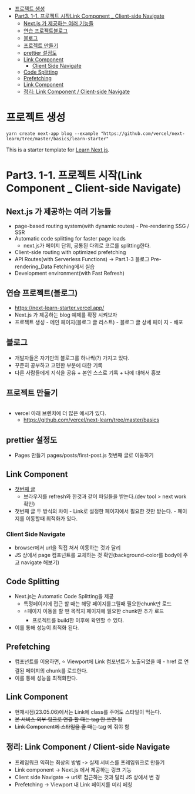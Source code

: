 <!-- TOC -->

- [프로젝트 생성](#%ED%94%84%EB%A1%9C%EC%A0%9D%ED%8A%B8-%EC%83%9D%EC%84%B1)
- [Part3. 1-1. 프로젝트 시작Link Component \_ Client-side Navigate](#part3-1-1-%E1%84%91%E1%85%B3%E1%84%85%E1%85%A9%E1%84%8C%E1%85%A6%E1%86%A8%E1%84%90%E1%85%B3-%E1%84%89%E1%85%B5%E1%84%8C%E1%85%A1%E1%86%A8link-component-%5C_-client-side-navigate)
  - [Next.js 가 제공하는 여러 기능들](#nextjs-%EA%B0%80-%EC%A0%9C%EA%B3%B5%ED%95%98%EB%8A%94-%EC%97%AC%EB%9F%AC-%EA%B8%B0%EB%8A%A5%EB%93%A4)
  - [연습 프로젝트블로그](#%EC%97%B0%EC%8A%B5-%ED%94%84%EB%A1%9C%EC%A0%9D%ED%8A%B8%EB%B8%94%EB%A1%9C%EA%B7%B8)
  - [블로그](#%EB%B8%94%EB%A1%9C%EA%B7%B8)
  - [프로젝트 만들기](#%ED%94%84%EB%A1%9C%EC%A0%9D%ED%8A%B8-%EB%A7%8C%EB%93%A4%EA%B8%B0)
  - [prettier 설정도](#prettier-%EC%84%A4%EC%A0%95%EB%8F%84)
  - [Link Component](#link-component)
    - [Client Side Navigate](#client-side-navigate)
  - [Code Splitting](#code-splitting)
  - [Prefetching](#prefetching)
  - [Link Component](#link-component)
  - [정리: Link Component / Client-side Navigate](#%EC%A0%95%EB%A6%AC-link-component--client-side-navigate)

<!-- /TOC -->

# 프로젝트 생성

```
yarn create next-app blog --example "https://github.com/vercel/next-learn/tree/master/basics/learn-starter"
```

This is a starter template for [Learn Next.js](https://nextjs.org/learn).

# Part3. 1-1. 프로젝트 시작(Link Component \_ Client-side Navigate)

## Next.js 가 제공하는 여러 기능들

- page-based routing system(with dynamic routes) - Pre-rendering SSG / SSR
- Automatic code splitting for faster page loads
  - next.js가 페이지 단위, 공통된 다위로 코르를 splitting한다.
- Client-side routing with optimized prefetching
- API Routes(with Serverless Functions) -> Part.1-3 블로그 Pre-rendering_Data Fetching에서 실습
- Development environment(with Fast Refresh)

## 연습 프로젝트(블로그)

- https://next-learn-starter.vercel.app/
- Next.js 가 제공하는 blog 예제를 확장 시켜보자
- 프로젝트 생성 - 메인 페이지(블로그 글 리스트) - 블로그 글 상세 페이 지 - 배포

## 블로그

- 개발자들은 자기만의 블로그를 하나씩(?) 가지고 있다.
- 꾸준히 공부하고 고민한 부분에 대한 기록
- 다른 사람들에게 지식을 공유 + 본인 스스로 기록 + 나에 대해서 홍보

## 프로젝트 만들기

```bash

```

- vercel 아래 브렌치에 더 많은 예시가 있다.
  - https://github.com/vercel/next-learn/tree/master/basics

## prettier 설정도

- Pages 만들기 pages/posts/first-post.js 첫번째 글로 이동하기

## Link Component

- <a href=”/posts/first-post”>첫번째 글</a>
  - 브라우저를 refresh와 한것과 같이 파일들을 받는다.(dev tool > next work 확인)
- <Link href=”/posts/first-post”><a>첫번째 글</a></Link> 두 방식의 차이
  - Link로 설정한 페이지에서 필요한 것만 받는다.
  - 페이지를 이동할때 최적화가 있다.

### Client Side Navigate

- browser에서 url을 직접 쳐서 이동하는 것과 달리
- JS 상에서 page 컴포넌트를 교체하는 것 확인(background-color를 body에 주고 navigate 해보기)

## Code Splitting

- Next.js는 Automatic Code Splitting을 제공
  - 특정페이지에 접근 할 때는 해당 페이지를그릴때 필요한chunk만 로드
  - ⭐️페이지 이동을 할 땐 목적지 페이지에 필요한 chunk만 추가 로드
    - 프로젝트를 build한 이후에 확인할 수 있다.
- 이를 통해 성능이 최적화 된다.

## Prefetching

- <Link> 컴포넌트를 이용하면, ⭐️ Viewport에 Link 컴포넌트가 노출되었을 때
  - href 로 연결된 페이지의 chunk를 로드한다.
- 이를 통해 성능을 최적화한다.

## Link Component

- 현재시점(23.05.06)에서는 Link에 class를 주어도 스타일이 먹는다.
- ~~본 서비스 외부 링크로 연결 할 때는 <a> tag 만 쓰면 됨~~
- ~~Link Component에 스타일을 줄 때는 <a> tag 에 줘야 함~~

## 정리: Link Component / Client-side Navigate

- 프레임워크 익히는 최상의 방법 -> 실제 서비스를 프레임워크로 만들기
- Link component -> Next.js 에서 제공하는 링크 기능
- Client side Navigate -> url로 접근하는 것과 달리 JS 상에서 변 경
- Prefetching -> Viewport 내 Link 페이지를 미리 페칭
